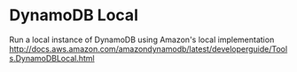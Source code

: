 DynamoDB Local
==============
Run a local instance of DynamoDB using Amazon's local implementation http://docs.aws.amazon.com/amazondynamodb/latest/developerguide/Tools.DynamoDBLocal.html
